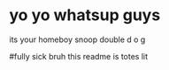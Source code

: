 # yo yo whatsup guys

its your homeboy snoop double d o g 

#fully sick bruh
this readme is totes lit
